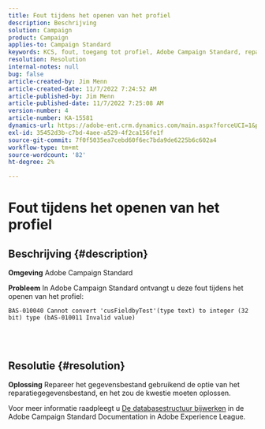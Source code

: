 ```yaml
---
title: Fout tijdens het openen van het profiel
description: Beschrijving
solution: Campaign
product: Campaign
applies-to: Campaign Standard
keywords: KCS, fout, toegang tot profiel, Adobe Campaign Standard, reparatiedatabase
resolution: Resolution
internal-notes: null
bug: false
article-created-by: Jim Menn
article-created-date: 11/7/2022 7:24:52 AM
article-published-by: Jim Menn
article-published-date: 11/7/2022 7:25:08 AM
version-number: 4
article-number: KA-15581
dynamics-url: https://adobe-ent.crm.dynamics.com/main.aspx?forceUCI=1&pagetype=entityrecord&etn=knowledgearticle&id=696f1f41-6d5e-ed11-9561-6045bd0065f9
exl-id: 35452d3b-c7bd-4aee-a529-4f2ca156fe1f
source-git-commit: 7f0f5035ea7cebd60f6ec7bda9de6225b6c602a4
workflow-type: tm+mt
source-wordcount: '82'
ht-degree: 2%

---
```


# Fout tijdens het openen van het profiel

## Beschrijving {#description}


<b>Omgeving</b>
Adobe Campaign Standard

<b>Probleem</b>
In Adobe Campaign Standard ontvangt u deze fout tijdens het openen van het profiel:


```
BAS-010040 Cannot convert 'cusFieldbyTest'(type text) to integer (32 bit) type (bAS-010011 Invalid value)
```






<br> 



## Resolutie {#resolution}


<b>Oplossing</b>
Repareer het gegevensbestand gebruikend de optie van het reparatiegegevensbestand, en het zou de kwestie moeten oplossen.

Voor meer informatie raadpleegt u [De databasestructuur bijwerken](https://docs.adobe.com/content/help/en/campaign-standard/using/developing/adding-or-extending-a-resource/updating-the-database-structure.html) in de Adobe Campaign Standard Documentation in Adobe Experience League.
